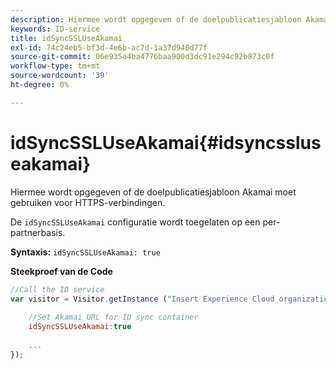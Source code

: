 ```yaml
---
description: Hiermee wordt opgegeven of de doelpublicatiesjabloon Akamai moet gebruiken voor HTTPS-verbindingen.
keywords: ID-service
title: idSyncSSLUseAkamai
exl-id: 74c24eb5-bf3d-4e6b-ac7d-1a37d940d77f
source-git-commit: 06e935a4ba4776baa900d3dc91e294c92b873c0f
workflow-type: tm+mt
source-wordcount: '39'
ht-degree: 0%

---
```


# idSyncSSLUseAkamai{#idsyncssluseakamai}

Hiermee wordt opgegeven of de doelpublicatiesjabloon Akamai moet gebruiken voor HTTPS-verbindingen.

De `idSyncSSLUseAkamai` configuratie wordt toegelaten op een per-partnerbasis.

**Syntaxis:** `idSyncSSLUseAkamai: true`

**Steekproef van de Code**

```js
//Call the ID service 
var visitor = Visitor.getInstance ("Insert Experience Cloud organization ID here",{ 
 
    //Set Akamai URL for ID sync container 
    idSyncSSLUseAkamai:true 
 
    ... 
});
```
